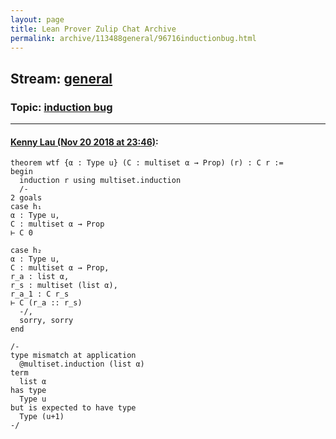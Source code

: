 ```yaml
---
layout: page
title: Lean Prover Zulip Chat Archive 
permalink: archive/113488general/96716inductionbug.html
---
```


## Stream: [general](index.html)
### Topic: [induction bug](96716inductionbug.html)

---

#### [Kenny Lau (Nov 20 2018 at 23:46)](https://leanprover.zulipchat.com/#narrow/stream/113488-general/topic/induction%20bug/near/148074216):
```lean
theorem wtf {α : Type u} (C : multiset α → Prop) (r) : C r :=
begin
  induction r using multiset.induction
  /-
2 goals
case h₁
α : Type u,
C : multiset α → Prop
⊢ C 0

case h₂
α : Type u,
C : multiset α → Prop,
r_a : list α,
r_s : multiset (list α),
r_a_1 : C r_s
⊢ C (r_a :: r_s)
  -/,
  sorry, sorry
end

/-
type mismatch at application
  @multiset.induction (list α)
term
  list α
has type
  Type u
but is expected to have type
  Type (u+1)
-/
```

